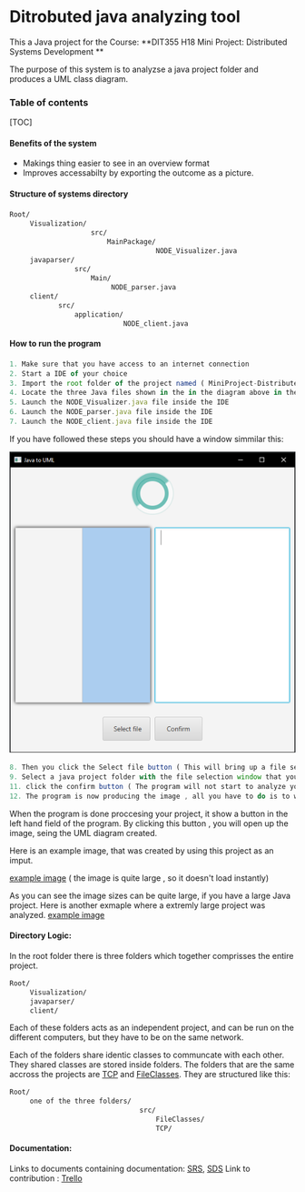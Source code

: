 # Ditrobuted java analyzing tool

This a Java project for the Course: **DIT355 H18 Mini Project: Distributed Systems Development
**

The purpose of this system is to analyzse a java project folder and produces a UML class diagram.

### Table of contents
[TOC]

#### Benefits of the system

- Makings thing easier to see in an overview format
- Improves accessabilty by exporting the outcome as a picture.


#### Structure of systems directory

    Root/
         Visualization/
                        src/
                            MainPackage/
                                        NODE_Visualizer.java
         javaparser/
                    src/
                        Main/
                             NODE_parser.java
         client/
                src/
                    application/
                                NODE_client.java


#### How to run the program

```javascript
1. Make sure that you have access to an internet connection
2. Start a IDE of your choice
3. Import the root folder of the project named ( MiniProject-DistributedSystem )
4. Locate the three Java files shown in the in the diagram above in the IDE
5. Launch the NODE_Visualizer.java file inside the IDE
6. Launch the NODE_parser.java file inside the IDE
7. Launch the NODE_client.java file inside the IDE
```
If you have followed these steps you should have a window simmilar this:

![](client.PNG)

```javascript
8. Then you click the Select file button ( This will bring up a file selection window )
9. Select a java project folder with the file selection window that you want to analyze ( The program will now analyze the project folder and give a Estimated time till completion.)
11. click the confirm button ( The program will not start to analyze your program and produce an image of your project)
12. The program is now producing the image , all you have to do is to wait. During the time the program is producing the image , it will show relevant information on what task it is doing, as well as how far along it is with that task,
```

When the program is done proccesing your project, it show a button in the left hand field of the program. By clicking this button , you will open up the image, seing the UML diagram created.

Here is an example image, that was created by using this project as an imput.

[example image](MiniProject-DistributedSystem.png "example image") ( the image is quite large , so it doesn't load instantly)

As you can see the image sizes can be quite large, if you have a large Java project. Here is another exmaple where a extremly large project was analyzed. [example image](Unit-01.png "example image")

#### Directory Logic:

In the root folder there is three folders which together comprisses the entire project.

    Root/
         Visualization/
         javaparser/
         client/

Each of these folders acts as an independent project, and can be run on the different computers,
but they have to be on the same network.

Each of the folders share identic classes to communcate with each other. They shared classes are stored
inside folders.
The folders that are the same accross the projects are [TCP](client/src/TCP "TCP") and [FileClasses](client/src/FileClasses "FileClasses").
They are structured like this:

    Root/
         one of the three folders/
                                    src/
                                        FileClasses/
                                        TCP/


#### Documentation:
Links to documents containing documentation: [SRS](https://docs.google.com/document/d/1Wwn2RqZmn259WfOilRG2IXSd6VN5sj1rSRKUBSd7UUc/edit?usp=sharing "SRS"), [SDS](https://docs.google.com/document/d/1_HadbllJ5hzLXcAjjAkPGkAUR_MGLAEJLzke6ynMXKY/edit?usp=sharing "SDS")
Link to contribution : [Trello](https://trello.com/miniprojectdistributedsystem "Trello")
